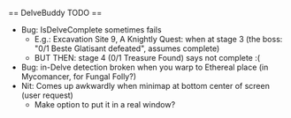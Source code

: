== DelveBuddy TODO ==
* Bug: IsDelveComplete sometimes fails
    * E.g.: Excavation Site 9, A Knightly Quest: when at stage 3 (the boss: "0/1 Beste Glatisant defeated", assumes complete)
    * BUT THEN: stage 4 (0/1 Treasure Found) says not complete :(
* Bug: in-Delve detection broken when you warp to Ethereal place (in Mycomancer, for Fungal Folly?)
* Nit: Comes up awkwardly when minimap at bottom center of screen (user request)
    * Make option to put it in a real window?
